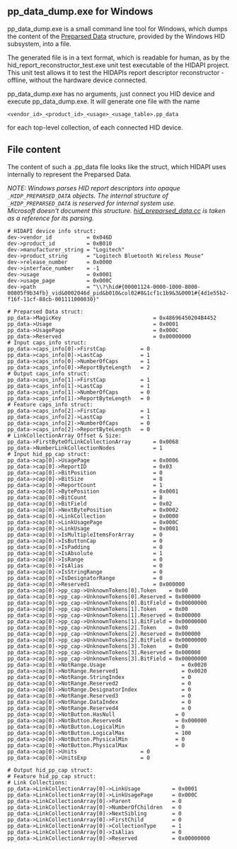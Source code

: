 ## pp_data_dump.exe for Windows


pp_data_dump.exe is a small command line tool for Windows, which dumps the content of the [Preparsed Data](https://learn.microsoft.com/en-us/windows-hardware/drivers/hid/preparsed-data) structure, provided by the Windows HID subsystem, into a file.

The generated file is in a text format, which is readable for human, as by the hid_report_reconstructor_test.exe unit test executable of the HIDAPI project. This unit test allows it to test the HIDAPIs report descriptor reconstructor - offline, without the hardware device connected.

pp_data_dump.exe has no arguments, just connect you HID device and execute pp_data_dump.exe. It will generate one file with the name
```
<vendor_id>_<product_id>_<usage>_<usage_table>.pp_data
```
for each top-level collection, of each connected HID device.


## File content

The content of such a .pp_data file looks like the struct, which HIDAPI uses internally to represent the Preparsed Data.

*NOTE:
Windows parses HID report descriptors into opaque `_HIDP_PREPARSED_DATA` objects.
The internal structure of `_HIDP_PREPARSED_DATA` is reserved for internal system use.\
Microsoft doesn't document this structure. [hid_preparsed_data.cc](https://chromium.googlesource.com/chromium/src/+/73fdaaf605bb60caf34d5f30bb84a417688aa528/services/device/hid/hid_preparsed_data.cc) is taken as a reference for its parsing.*

```
# HIDAPI device info struct:
dev->vendor_id           = 0x046D
dev->product_id          = 0xB010
dev->manufacturer_string = "Logitech"
dev->product_string      = "Logitech Bluetooth Wireless Mouse"
dev->release_number      = 0x0000
dev->interface_number    = -1
dev->usage               = 0x0001
dev->usage_page          = 0x000C
dev->path                = "\\?\hid#{00001124-0000-1000-8000-00805f9b34fb}_vid&0002046d_pid&b010&col02#8&1cf1c1b9&3&0001#{4d1e55b2-f16f-11cf-88cb-001111000030}"

# Preparsed Data struct:
pp_data->MagicKey                             = 0x48696450204B4452
pp_data->Usage                                = 0x0001
pp_data->UsagePage                            = 0x000C
pp_data->Reserved                             = 0x00000000
# Input caps_info struct:
pp_data->caps_info[0]->FirstCap           = 0
pp_data->caps_info[0]->LastCap            = 1
pp_data->caps_info[0]->NumberOfCaps       = 1
pp_data->caps_info[0]->ReportByteLength   = 2
# Output caps_info struct:
pp_data->caps_info[1]->FirstCap           = 1
pp_data->caps_info[1]->LastCap            = 1
pp_data->caps_info[1]->NumberOfCaps       = 0
pp_data->caps_info[1]->ReportByteLength   = 0
# Feature caps_info struct:
pp_data->caps_info[2]->FirstCap           = 1
pp_data->caps_info[2]->LastCap            = 1
pp_data->caps_info[2]->NumberOfCaps       = 0
pp_data->caps_info[2]->ReportByteLength   = 0
# LinkCollectionArray Offset & Size:
pp_data->FirstByteOfLinkCollectionArray       = 0x0068
pp_data->NumberLinkCollectionNodes            = 1
# Input hid_pp_cap struct:
pp_data->cap[0]->UsagePage                    = 0x0006
pp_data->cap[0]->ReportID                     = 0x03
pp_data->cap[0]->BitPosition                  = 0
pp_data->cap[0]->BitSize                      = 8
pp_data->cap[0]->ReportCount                  = 1
pp_data->cap[0]->BytePosition                 = 0x0001
pp_data->cap[0]->BitCount                     = 8
pp_data->cap[0]->BitField                     = 0x02
pp_data->cap[0]->NextBytePosition             = 0x0002
pp_data->cap[0]->LinkCollection               = 0x0000
pp_data->cap[0]->LinkUsagePage                = 0x000C
pp_data->cap[0]->LinkUsage                    = 0x0001
pp_data->cap[0]->IsMultipleItemsForArray      = 0
pp_data->cap[0]->IsButtonCap                  = 0
pp_data->cap[0]->IsPadding                    = 0
pp_data->cap[0]->IsAbsolute                   = 1
pp_data->cap[0]->IsRange                      = 0
pp_data->cap[0]->IsAlias                      = 0
pp_data->cap[0]->IsStringRange                = 0
pp_data->cap[0]->IsDesignatorRange            = 0
pp_data->cap[0]->Reserved1                    = 0x000000
pp_data->cap[0]->pp_cap->UnknownTokens[0].Token    = 0x00
pp_data->cap[0]->pp_cap->UnknownTokens[0].Reserved = 0x000000
pp_data->cap[0]->pp_cap->UnknownTokens[0].BitField = 0x00000000
pp_data->cap[0]->pp_cap->UnknownTokens[1].Token    = 0x00
pp_data->cap[0]->pp_cap->UnknownTokens[1].Reserved = 0x000000
pp_data->cap[0]->pp_cap->UnknownTokens[1].BitField = 0x00000000
pp_data->cap[0]->pp_cap->UnknownTokens[2].Token    = 0x00
pp_data->cap[0]->pp_cap->UnknownTokens[2].Reserved = 0x000000
pp_data->cap[0]->pp_cap->UnknownTokens[2].BitField = 0x00000000
pp_data->cap[0]->pp_cap->UnknownTokens[3].Token    = 0x00
pp_data->cap[0]->pp_cap->UnknownTokens[3].Reserved = 0x000000
pp_data->cap[0]->pp_cap->UnknownTokens[3].BitField = 0x00000000
pp_data->cap[0]->NotRange.Usage                        = 0x0020
pp_data->cap[0]->NotRange.Reserved1                    = 0x0020
pp_data->cap[0]->NotRange.StringIndex                  = 0
pp_data->cap[0]->NotRange.Reserved2                    = 0
pp_data->cap[0]->NotRange.DesignatorIndex              = 0
pp_data->cap[0]->NotRange.Reserved3                    = 0
pp_data->cap[0]->NotRange.DataIndex                    = 0
pp_data->cap[0]->NotRange.Reserved4                    = 0
pp_data->cap[0]->NotButton.HasNull                   = 0
pp_data->cap[0]->NotButton.Reserved4                 = 0x000000
pp_data->cap[0]->NotButton.LogicalMin                = 0
pp_data->cap[0]->NotButton.LogicalMax                = 100
pp_data->cap[0]->NotButton.PhysicalMin               = 0
pp_data->cap[0]->NotButton.PhysicalMax               = 0
pp_data->cap[0]->Units                    = 0
pp_data->cap[0]->UnitsExp                 = 0

# Output hid_pp_cap struct:
# Feature hid_pp_cap struct:
# Link Collections:
pp_data->LinkCollectionArray[0]->LinkUsage          = 0x0001
pp_data->LinkCollectionArray[0]->LinkUsagePage      = 0x000C
pp_data->LinkCollectionArray[0]->Parent             = 0
pp_data->LinkCollectionArray[0]->NumberOfChildren   = 0
pp_data->LinkCollectionArray[0]->NextSibling        = 0
pp_data->LinkCollectionArray[0]->FirstChild         = 0
pp_data->LinkCollectionArray[0]->CollectionType     = 1
pp_data->LinkCollectionArray[0]->IsAlias            = 0
pp_data->LinkCollectionArray[0]->Reserved           = 0x00000000
```